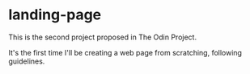 # landing-page

This is the second project proposed in The Odin Project.

It's the first time I'll be creating a web page from scratching, following guidelines.